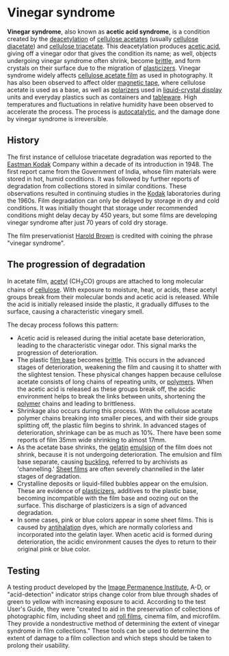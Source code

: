 # Vinegar syndrome

**Vinegar syndrome**, also known as **acetic acid syndrome**, is a
condition created by the [deacetylation](deacetylation "wikilink") of
[cellulose acetates](cellulose_acetate "wikilink") (usually [cellulose
diacetate](cellulose_diacetate "wikilink")) and [cellulose
triacetate](cellulose_triacetate "wikilink"). This deacetylation
produces [acetic acid](acetic_acid "wikilink"), giving off a vinegar
odor that gives the condition its name; as well, objects undergoing
vinegar syndrome often shrink, become
[brittle](embrittlement "wikilink"), and form crystals on their surface
due to the migration of [plasticizers](plasticizer "wikilink").
Vinegar syndrome widely affects [cellulose acetate
film](cellulose_acetate_film "wikilink") as used in photography. It
has also been observed to affect older [magnetic
tape](magnetic_tape "wikilink"), where cellulose acetate is used as a
base, as well as [polarizers](polarizer "wikilink") used in
[liquid-crystal display](liquid-crystal_display "wikilink") units and
everyday plastics such as containers and
[tableware](tableware "wikilink"). High temperatures and
fluctuations in relative humidity have been observed to accelerate the
process. The process is [autocatalytic](Autocatalysis "wikilink"),
and the damage done by vinegar syndrome is irreversible.

## History

The first instance of cellulose triacetate degradation was reported to
the [Eastman Kodak](Kodak "wikilink") Company within a decade of its
introduction in 1948. The first report came from the Government of
India, whose film materials were stored in hot, humid conditions. It was
followed by further reports of degradation from collections stored in
similar conditions. These observations resulted in continuing studies in
the [Kodak](Kodak "wikilink") laboratories during the 1960s. Film
degradation can only be delayed by storage in dry and cold conditions.
It was initially thought that storage under recommended conditions might
delay decay by 450 years, but some films are developing vinegar syndrome
after just 70 years of cold dry storage.

The film preservationist [Harold
Brown](Harold_Brown_(film_preservationist) "wikilink") is credited with
coining the phrase "vinegar syndrome".

## The progression of degradation

In acetate film, [acetyl](acetyl "wikilink") (CH<sub>3</sub>CO) groups
are attached to long molecular chains of
[cellulose](cellulose "wikilink"). With exposure to moisture, heat, or
acids, these acetyl groups break from their molecular bonds and acetic
acid is released. While the acid is initially released inside the
plastic, it gradually diffuses to the surface, causing a characteristic
vinegary smell.

The decay process follows this pattern:

-   Acetic acid is released during the initial acetate base
    deterioration, leading to the characteristic vinegar odor. This
    signal marks the progression of deterioration.
-   The plastic [film base](film_base "wikilink") becomes
    [brittle](brittleness "wikilink"). This occurs in the advanced
    stages of deterioration, weakening the film and causing it to
    shatter with the slightest tension. These physical changes happen
    because cellulose acetate consists of long chains of repeating
    units, or [polymers](polymer "wikilink"). When the acetic acid is
    released as these groups break off, the acidic environment helps to
    break the links between units, shortening the
    [polymer](polymer "wikilink") chains and leading to brittleness.
-   Shrinkage also occurs during this process. With the cellulose
    acetate polymer chains breaking into smaller pieces, and with their
    side groups splitting off, the plastic film begins to shrink. In
    advanced stages of deterioration, shrinkage can be as much as 10%.
    There have been some reports of film 35mm wide shrinking to almost
    17mm.
-   As the acetate base shrinks, the [gelatin](gelatin "wikilink")
    [emulsion](emulsion "wikilink") of the film does not shrink, because
    it is not undergoing deterioration. The emulsion and film base
    separate, causing [buckling](buckling "wikilink"), referred to by
    archivists as 'channelling.' [Sheet
    films](Sheet_film "wikilink") are often severely channelled in the
    later stages of degradation.
-   Crystalline deposits or liquid-filled bubbles appear on the
    emulsion. These are evidence of
    [plasticizers](plasticizers "wikilink"), additives to the plastic
    base, becoming incompatible with the film base and oozing out on the
    surface. This discharge of plasticizers is a sign of advanced
    degradation.
-   In some cases, pink or blue colors appear in some sheet films. This
    is caused by [antihalation](antihalation "wikilink") dyes, which are
    normally colorless and incorporated into the gelatin layer. When
    acetic acid is formed during deterioration, the acidic environment
    causes the dyes to return to their original pink or blue color.

## Testing

A testing product developed by the [Image Permanence
Institute](Image_Permanence_Institute "wikilink"), A-D, or
"acid-detection" indicator strips change color from blue through shades
of green to yellow with increasing exposure to acid. According to the
test User's Guide, they were "created to aid in the preservation of
collections of photographic film, including sheet and [roll
films](roll_film "wikilink"), cinema film, and microfilm. They provide a
nondestructive method of determining the extent of vinegar syndrome in
film collections." These tools can be used to determine the
extent of damage to a film collection and which steps should be taken to
prolong their usability.